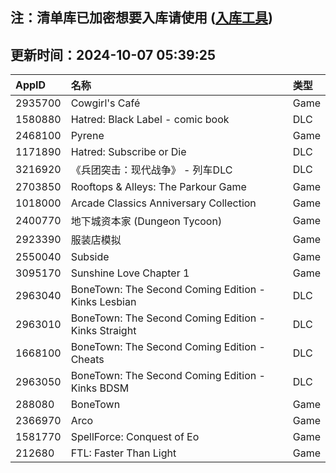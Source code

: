 ## 注：清单库已加密想要入库请使用 ([入库工具](https://github.com/BlankTMing/ManifestAutoUpdate/releases))

## 更新时间：2024-10-07 05:39:25
| AppID | 名称 | 类型  |
| :-------------------- | :----------------------------- | :----------- |
| 2935700 | Cowgirl's Café| Game |
| 1580880 | Hatred: Black Label - comic book| DLC |
| 2468100 | Pyrene| Game |
| 1171890 | Hatred: Subscribe or Die| DLC |
| 3216920 | 《兵团突击：现代战争》 - 列车DLC| DLC |
| 2703850 | Rooftops & Alleys: The Parkour Game| Game |
| 1018000 | Arcade Classics Anniversary Collection| Game |
| 2400770 | 地下城资本家 (Dungeon Tycoon)| Game |
| 2923390 | 服装店模拟| Game |
| 2550040 | Subside| Game |
| 3095170 | Sunshine Love Chapter 1| Game |
| 2963040 | BoneTown: The Second Coming Edition - Kinks Lesbian| DLC |
| 2963010 | BoneTown: The Second Coming Edition - Kinks Straight| DLC |
| 1668100 | BoneTown: The Second Coming Edition - Cheats| DLC |
| 2963050 | BoneTown: The Second Coming Edition - Kinks BDSM| DLC |
| 288080 | BoneTown| Game |
| 2366970 | Arco| Game |
| 1581770 | SpellForce: Conquest of Eo| Game |
| 212680 | FTL: Faster Than Light| Game |
